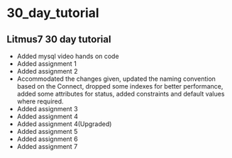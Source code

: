 # 30_day_tutorial
Litmus7 30 day tutorial
-----------------------

- Added mysql video hands on code
- Added assignment 1
- Added assignment 2
- Accommodated the changes given, updated the naming convention based on the Connect, dropped some indexes for better performance, added some attributes for status, added constraints and default values where required.
- Added assignment 3
- Added assignment 4
- Added assignment 4(Upgraded)
- Added assignment 5
- Added assignment 6
- Added assignment 7

